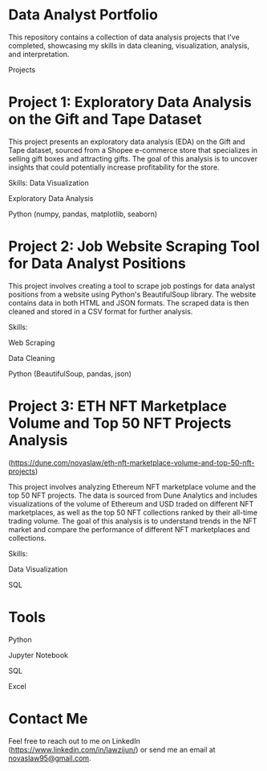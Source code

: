 # Data Analyst Portfolio
This repository contains a collection of data analysis projects that I've completed, showcasing my skills in data cleaning, visualization, analysis, and interpretation.

Projects

# Project 1: Exploratory Data Analysis on the Gift and Tape Dataset
This project presents an exploratory data analysis (EDA) on the Gift and Tape dataset, sourced from a Shopee e-commerce store that specializes in selling gift boxes and attracting gifts. The goal of this analysis is to uncover insights that could potentially increase profitability for the store.

Skills:
Data Visualization

Exploratory Data Analysis

Python (numpy, pandas, matplotlib, seaborn)

# Project 2: Job Website Scraping Tool for Data Analyst Positions
This project involves creating a tool to scrape job postings for data analyst positions from a website using Python's BeautifulSoup library. The website contains data in both HTML and JSON formats. The scraped data is then cleaned and stored in a CSV format for further analysis.

Skills:

Web Scraping

Data Cleaning

Python (BeautifulSoup, pandas, json)

# Project 3: ETH NFT Marketplace Volume and Top 50 NFT Projects Analysis

(https://dune.com/novaslaw/eth-nft-marketplace-volume-and-top-50-nft-projects)

This project involves analyzing Ethereum NFT marketplace volume and the top 50 NFT projects. The data is sourced from Dune Analytics and includes visualizations of the volume of Ethereum and USD traded on different NFT marketplaces, as well as the top 50 NFT collections ranked by their all-time trading volume. The goal of this analysis is to understand trends in the NFT market and compare the performance of different NFT marketplaces and collections.

Skills:

Data Visualization

SQL

# Tools
Python

Jupyter Notebook

SQL

Excel

# Contact Me
Feel free to reach out to me on LinkedIn (https://www.linkedin.com/in/lawzijun/) or send me an email at novaslaw95@gmail.com.
